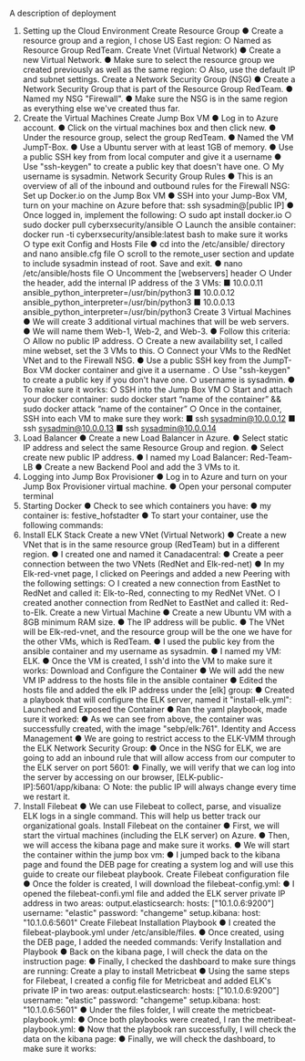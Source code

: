 A description of deployment
1) Setting up the Cloud Environment
Create Resource Group
● Create a resource group and a region, I chose US East region:
○ Named as Resource Group RedTeam.
Create Vnet (Virtual Network)
● Create a new Virtual Network.
● Make sure to select the resource group we created previously as well as the
same region:
○ Also, use the default IP and subnet settings.
Create a Network Security Group (NSG)
● Create a Network Security Group that is part of the Resource Group RedTeam.
● Named my NSG "Firewall".
● Make sure the NSG is in the same region as everything else we've created thus
far.
2) Create the Virtual Machines
Create Jump Box VM
● Log in to Azure account.
● Click on the virtual machines box and then click new.
● Under the resource group, select the group RedTeam.
● Named the VM JumpT-Box.
● Use a Ubuntu server with at least 1GB of memory.
● Use a public SSH key from from local computer and give it a username
● Use "ssh-keygen" to create a public key that doesn't have one.
○ My username is sysadmin.
Network Security Group Rules
● This is an overview of all of the inbound and outbound rules for the Firewall NSG:
Set up Docker.io on the Jump Box VM
● SSH into your Jump-Box VM, turn on your machine on Azure before that:
ssh sysadmin@[public IP]
● Once logged in, implement the following:
○ sudo apt install docker.io
○ sudo docker pull cyberxsecurity/ansible
○ Launch the ansible container: docker run -ti
cyberxsecurity/ansible:latest bash to make sure it works
○ type exit
Config and Hosts File
● cd into the /etc/ansible/ directory and nano ansible.cfg file
○ scroll to the remote_user section and update to include sysadmin instead
of root. Save and exit.
● nano /etc/ansible/hosts file
○ Uncomment the [webservers] header
○ Under the header, add the internal IP address of the 3 VMs:
■ 10.0.0.11 ansible_python_interpreter=/usr/bin/python3
■ 10.0.0.12 ansible_python_interpreter=/usr/bin/python3
■ 10.0.0.13 ansible_python_interpreter=/usr/bin/python3
Create 3 Virtual Machines
● We will create 3 additional virtual machines that will be web servers.
● We will name them Web-1, Web-2, and Web-3.
● Follow this criteria:
○ Allow no public IP address.
○ Create a new availability set, I called mine webset, set the 3 VMs to this.
○ Connect your VMs to the RedNet VNet and to the Firewall NSG.
● Use a public SSH key from the JumpT-Box VM docker container and give it a
username .
○ Use "ssh-keygen" to create a public key if you don't have one.
○ username is sysadmin.
● To make sure it works:
○ SSH into the Jump Box VM
○ Start and attach your docker container: sudo docker start “name of the
container” && sudo docker attack “name of the container”
○ Once in the container, SSH into each VM to make sure they work:
■ ssh sysadmin@10.0.0.12
■ ssh sysadmin@10.0.0.13
■ ssh sysadmin@10.0.0.14
3) Load Balancer
● Create a new Load Balancer in Azure.
● Select static IP address and select the same Resource Group and region.
● Select create new public IP address.
● I named my Load Balancer: Red-Team-LB
● Create a new Backend Pool and add the 3 VMs to it.
4) Logging into Jump Box Provisioner
● Log in to Azure and turn on your Jump Box Provisioner virtual machine.
● Open your personal computer terminal
5) Starting Docker
● Check to see which containers you have:
● my container is: festive_hofstadter
● To start your container, use the following commands:
6) Install ELK Stack
Create a new VNet (Virtual Network)
● Create a new VNet that is in the same resource group (RedTeam) but in a
different region.
● I created one and named it Canadacentral:
● Create a peer connection between the two VNets (RedNet and Elk-red-net)
● In my Elk-red-vnet page, I clicked on Peerings and added a new Peering with
the following settings:
○ I created a new connection from EastNet to RedNet and called it:
Elk-to-Red, connecting to my RedNet VNet.
○ I created another connection from RedNet to EastNet and called it:
Red-to-Elk.
Create a new Virtual Machine
● Create a new Ubuntu VM with a 8GB minimum RAM size.
● The IP address will be public.
● The VNet will be Elk-red-vnet, and the resource group will be the one we have for
the other VMs, which is RedTeam.
● I used the public key from the ansible container and my username as sysadmin.
● I named my VM: ELK.
● Once the VM is created, I ssh'd into the VM to make sure it works:
Download and Configure the Container
● We will add the new VM IP address to the hosts file in the ansible container
● Edited the hosts file and added the elk IP address under the [elk] group:
● Created a playbook that will configure the ELK server, named it "install-elk.yml":
Launched and Exposed the Container
● Ran the yaml playbook, made sure it worked:
● As we can see from above, the container was successfully created, with the
image "sebp/elk:761".
Identity and Access Management
● We are going to restrict access to the ELK-VMM through the ELK Network
Security Group:
● Once in the NSG for ELK, we are going to add an inbound rule that will allow
access from our computer to the ELK server on port 5601:
● Finally, we will verify that we can log into the server by accessing on our browser,
[ELK-public-IP]:5601/app/kibana:
○ Note: the public IP will always change every time we restart it.
7) Install Filebeat
● We can use Filebeat to collect, parse, and visualize ELK logs in a single
command. This will help us better track our organizational goals.
Install Filebeat on the container
● First, we will start the virtual machines (including the ELK server) on Azure.
● Then, we will access the kibana page and make sure it works.
● We will start the container within the jump box vm:
● I jumped back to the kibana page and found the DEB page for creating a system
log and will use this guide to create our filebeat playbook.
Create Filebeat configuration file
● Once the folder is created, I will download the filebeat-config.yml:
● I opened the filebeat-confi.yml file and added the ELK server private IP address
in two areas:
output.elasticsearch:
hosts: ["10.1.0.6:9200"]
username: "elastic"
password: "changeme"
setup.kibana:
host: "10.1.0.6:5601"
Create Filebeat Installation Playbook
● I created the filebeat-playbook.yml under /etc/ansible/files.
● Once created, using the DEB page, I added the needed commands:
Verify Installation and Playbook
● Back on the kibana page, I will check the data on the instruction page:
● Finally, I checked the dashboard to make sure things are running:
Create a play to install Metricbeat
● Using the same steps for Filebeat, I created a config file for Metricbeat and
added ELK's private IP in two areas:
output.elasticsearch:
hosts: ["10.1.0.6:9200"]
username: "elastic"
password: "changeme"
setup.kibana:
host: "10.1.0.6:5601"
● Under the files folder, I will create the metricbeat-playbook.yml:
● Once both playbooks were created, I ran the metribeat-playbook.yml:
● Now that the playbook ran successfully, I will check the data on the kibana page:
● Finally, we will check the dashboard, to make sure it works: